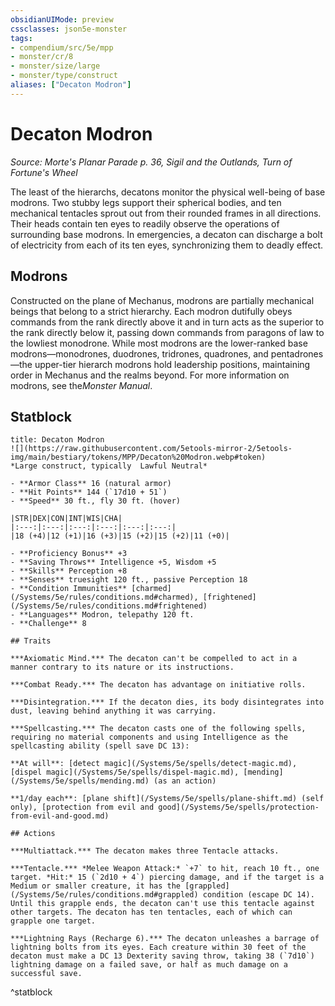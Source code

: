 ```yaml
---
obsidianUIMode: preview
cssclasses: json5e-monster
tags:
- compendium/src/5e/mpp
- monster/cr/8
- monster/size/large
- monster/type/construct
aliases: ["Decaton Modron"]
---
```

# Decaton Modron
*Source: Morte's Planar Parade p. 36, Sigil and the Outlands, Turn of Fortune's Wheel*  

The least of the hierarchs, decatons monitor the physical well-being of base modrons. Two stubby legs support their spherical bodies, and ten mechanical tentacles sprout out from their rounded frames in all directions. Their heads contain ten eyes to readily observe the operations of surrounding base modrons. In emergencies, a decaton can discharge a bolt of electricity from each of its ten eyes, synchronizing them to deadly effect.

## Modrons

Constructed on the plane of Mechanus, modrons are partially mechanical beings that belong to a strict hierarchy. Each modron dutifully obeys commands from the rank directly above it and in turn acts as the superior to the rank directly below it, passing down commands from paragons of law to the lowliest monodrone. While most modrons are the lower-ranked base modrons—monodrones, duodrones, tridrones, quadrones, and pentadrones—the upper-tier hierarch modrons hold leadership positions, maintaining order in Mechanus and the realms beyond. For more information on modrons, see the*Monster Manual*.

## Statblock

```ad-statblock
title: Decaton Modron
![](https://raw.githubusercontent.com/5etools-mirror-2/5etools-img/main/bestiary/tokens/MPP/Decaton%20Modron.webp#token)
*Large construct, typically  Lawful Neutral*

- **Armor Class** 16 (natural armor)
- **Hit Points** 144 (`17d10 + 51`)
- **Speed** 30 ft., fly 30 ft. (hover)

|STR|DEX|CON|INT|WIS|CHA|
|:---:|:---:|:---:|:---:|:---:|:---:|
|18 (+4)|12 (+1)|16 (+3)|15 (+2)|15 (+2)|11 (+0)|

- **Proficiency Bonus** +3
- **Saving Throws** Intelligence +5, Wisdom +5
- **Skills** Perception +8
- **Senses** truesight 120 ft., passive Perception 18
- **Condition Immunities** [charmed](/Systems/5e/rules/conditions.md#charmed), [frightened](/Systems/5e/rules/conditions.md#frightened)
- **Languages** Modron, telepathy 120 ft.
- **Challenge** 8

## Traits

***Axiomatic Mind.*** The decaton can't be compelled to act in a manner contrary to its nature or its instructions.

***Combat Ready.*** The decaton has advantage on initiative rolls.

***Disintegration.*** If the decaton dies, its body disintegrates into dust, leaving behind anything it was carrying.

***Spellcasting.*** The decaton casts one of the following spells, requiring no material components and using Intelligence as the spellcasting ability (spell save DC 13):

**At will**: [detect magic](/Systems/5e/spells/detect-magic.md), [dispel magic](/Systems/5e/spells/dispel-magic.md), [mending](/Systems/5e/spells/mending.md) (as an action)

**1/day each**: [plane shift](/Systems/5e/spells/plane-shift.md) (self only), [protection from evil and good](/Systems/5e/spells/protection-from-evil-and-good.md)

## Actions

***Multiattack.*** The decaton makes three Tentacle attacks.

***Tentacle.*** *Melee Weapon Attack:* `+7` to hit, reach 10 ft., one target. *Hit:* 15 (`2d10 + 4`) piercing damage, and if the target is a Medium or smaller creature, it has the [grappled](/Systems/5e/rules/conditions.md#grappled) condition (escape DC 14). Until this grapple ends, the decaton can't use this tentacle against other targets. The decaton has ten tentacles, each of which can grapple one target.

***Lightning Rays (Recharge 6).*** The decaton unleashes a barrage of lightning bolts from its eyes. Each creature within 30 feet of the decaton must make a DC 13 Dexterity saving throw, taking 38 (`7d10`) lightning damage on a failed save, or half as much damage on a successful save.
```
^statblock